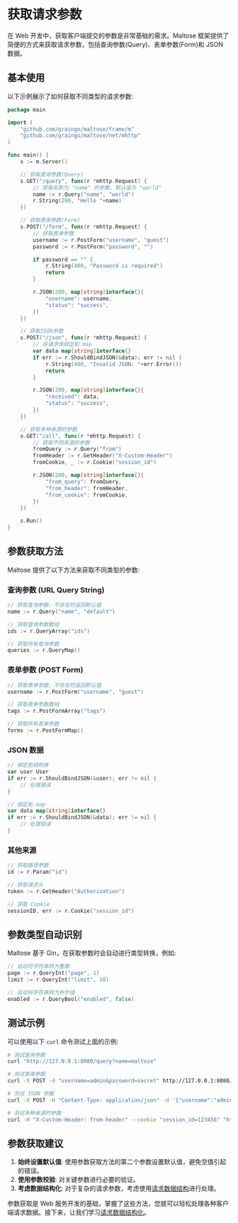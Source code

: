 # 获取请求参数

在 Web 开发中，获取客户端提交的参数是非常基础的需求。Maltose 框架提供了简便的方式来获取请求参数，包括查询参数(Query)、表单参数(Form)和 JSON 数据。

## 基本使用

以下示例展示了如何获取不同类型的请求参数:

```go
package main

import (
    "github.com/graingo/maltose/frame/m"
    "github.com/graingo/maltose/net/mhttp"
)

func main() {
    s := m.Server()

    // 获取查询参数(Query)
    s.GET("/query", func(r *mhttp.Request) {
        // 获取名称为 "name" 的参数，默认值为 "world"
        name := r.Query("name", "world")
        r.String(200, "Hello "+name)
    })

    // 获取表单参数(Form)
    s.POST("/form", func(r *mhttp.Request) {
        // 获取表单参数
        username := r.PostForm("username", "guest")
        password := r.PostForm("password", "")

        if password == "" {
            r.String(400, "Password is required")
            return
        }

        r.JSON(200, map[string]interface{}{
            "username": username,
            "status": "success",
        })
    })

    // 获取JSON参数
    s.POST("/json", func(r *mhttp.Request) {
        // 将请求体绑定到 map
        var data map[string]interface{}
        if err := r.ShouldBindJSON(&data); err != nil {
            r.String(400, "Invalid JSON: "+err.Error())
            return
        }

        r.JSON(200, map[string]interface{}{
            "received": data,
            "status": "success",
        })
    })

    // 获取多种来源的参数
    s.GET("/all", func(r *mhttp.Request) {
        // 获取不同来源的参数
        fromQuery := r.Query("from")
        fromHeader := r.GetHeader("X-Custom-Header")
        fromCookie, _ := r.Cookie("session_id")

        r.JSON(200, map[string]interface{}{
            "from_query": fromQuery,
            "from_header": fromHeader,
            "from_cookie": fromCookie,
        })
    })

    s.Run()
}
```

## 参数获取方法

Maltose 提供了以下方法来获取不同类型的参数:

### 查询参数 (URL Query String)

```go
// 获取查询参数，不存在时返回默认值
name := r.Query("name", "default")

// 获取查询参数数组
ids := r.QueryArray("ids")

// 获取所有查询参数
queries := r.QueryMap()
```

### 表单参数 (POST Form)

```go
// 获取表单参数，不存在时返回默认值
username := r.PostForm("username", "guest")

// 获取表单参数数组
tags := r.PostFormArray("tags")

// 获取所有表单参数
forms := r.PostFormMap()
```

### JSON 数据

```go
// 绑定到结构体
var user User
if err := r.ShouldBindJSON(&user); err != nil {
    // 处理错误
}

// 绑定到 map
var data map[string]interface{}
if err := r.ShouldBindJSON(&data); err != nil {
    // 处理错误
}
```

### 其他来源

```go
// 获取路径参数
id := r.Param("id")

// 获取请求头
token := r.GetHeader("Authorization")

// 获取 Cookie
sessionID, err := r.Cookie("session_id")
```

## 参数类型自动识别

Maltose 基于 Gin，在获取参数时会自动进行类型转换，例如:

```go
// 自动将字符串转为整数
page := r.QueryInt("page", 1)
limit := r.QueryInt("limit", 10)

// 自动将字符串转为布尔值
enabled := r.QueryBool("enabled", false)
```

## 测试示例

可以使用以下 `curl` 命令测试上面的示例:

```bash
# 测试查询参数
curl "http://127.0.0.1:8080/query?name=maltose"

# 测试表单参数
curl -X POST -d "username=admin&password=secret" http://127.0.0.1:8080/form

# 测试 JSON 参数
curl -X POST -H "Content-Type: application/json" -d '{"username":"admin","info":{"age":20}}' http://127.0.0.1:8080/json

# 测试多种来源的参数
curl -H "X-Custom-Header: from-header" --cookie "session_id=123456" "http://127.0.0.1:8080/all?from=query"
```

## 参数获取建议

1. **始终设置默认值**: 使用参数获取方法的第二个参数设置默认值，避免空值引起的错误。
2. **使用参数校验**: 对关键参数进行必要的验证。
3. **考虑数据结构化**: 对于复杂的请求参数，考虑使用[请求数据结构](request-struct.md)进行处理。

参数获取是 Web 服务开发的基础，掌握了这些方法，您就可以轻松处理各种客户端请求数据。接下来，让我们学习[请求数据结构化](request-struct.md)。
